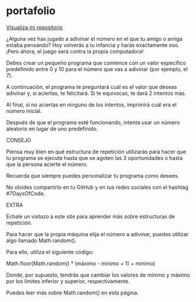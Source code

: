 # portafolio

<a href="https://github.com/Mariannapodbrscek/7daysofcode_day_4/blob/main/app.js">Visualiza mi repositorio</a>



¿Alguna vez has jugado a adivinar el número en el que tu amigo o amiga estaba pensando? Hoy volverás a tu infancia y harás exactamente eso. ¡Pero ahora, el juego será contra la propia computadora!

 

Debes crear un pequeño programa que comience con un valor específico predefinido entre 0 y 10 para el número que vas a adivinar (por ejemplo, el 7).

 

A continuación, el programa te preguntará cuál es el valor que deseas adivinar y, si aciertas, te felicitará. Si te equivocas, te dará 2 intentos más.

 

Al final, si no aciertas en ninguno de los intentos, imprimirá cuál era el número inicial.

 

Después de que el programa esté funcionando, intenta usar un número aleatorio en lugar de uno predefinido.

 CONSEJO 

Piensa muy bien en qué estructura de repetición utilizarás para hacer que tu programa se ejecute hasta que se agoten las 3 oportunidades o hasta que la persona acierte el número.

 

Recuerda que siempre puedes personalizar tu programa como desees.

 

No olvides compartirlo en tu GitHub y en tus redes sociales con el hashtag #7DaysOfCode.

 EXTRA 

Échale un vistazo a este site para aprender más sobre estructuras de repetición.

 

Para hacer que la propia máquina elija el número a adivinar, puedes utilizar algo llamado Math.random().

 

Para ello, utiliza el siguiente código:

 

Math.floor(Math.random() * (máximo - mínimo + 1) + mínimo)


Donde, por supuesto, tendrás que cambiar los valores de mínimo y máximo por los límites inferior y superior, respectivamente.

 

Puedes leer más sobre Math.random() en esta página.
